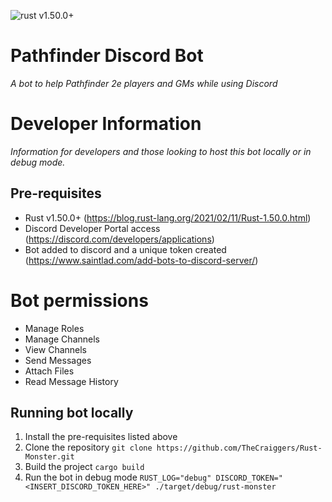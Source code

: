 ![rust v1.50.0+](https://img.shields.io/badge/rust-v1.50.0+-orange)

# Pathfinder Discord Bot
*A bot to help Pathfinder 2e players and GMs while using Discord*

# Developer Information
*Information for developers and those looking to host this bot locally or in debug mode.*
## Pre-requisites
- Rust v1.50.0+ (https://blog.rust-lang.org/2021/02/11/Rust-1.50.0.html)
- Discord Developer Portal access (https://discord.com/developers/applications)
- Bot added to discord and a unique token created (https://www.saintlad.com/add-bots-to-discord-server/)

# Bot permissions
- Manage Roles
- Manage Channels
- View Channels
- Send Messages
- Attach Files
- Read Message History

## Running bot locally
1. Install the pre-requisites listed above
2. Clone the repository
    `git clone https://github.com/TheCraiggers/Rust-Monster.git`
3. Build the project
    `cargo build`
4. Run the bot in debug mode
    `RUST_LOG="debug" DISCORD_TOKEN="<INSERT_DISCORD_TOKEN_HERE>" ./target/debug/rust-monster`
